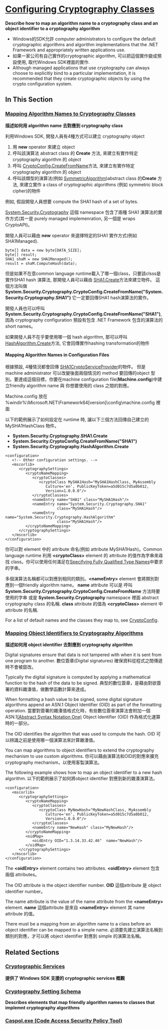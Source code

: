 
# [Configuring Cryptography Classes](https://docs.microsoft.com/en-us/dotnet/framework/configure-apps/configure-cryptography-classes)

**Describe how to map an algorithm name to a cryptography class and an object identifier to a cryptography algorithm**

* Windows的SDK允許 computer administrators to configure the default cryptographic algorithms and algorithm implementations that the .NET Framework and appropriately written applications use.
* 如果一家公司有自己實作的cryptographic algorithm, 可以把這個實作變成預設使用, 取代Windows SDK裡面的實作.
* Although managed applications that use cryptography can always choose to explicitly bind to a particular implementation, it is recommended that they create cryptographic objects by using the crypto configuration system.

## In This Section

### [Mapping Algorithm Names to Cryptography Classes](https://docs.microsoft.com/en-us/dotnet/framework/configure-apps/map-algorithm-names-to-cryptography-classes)
**描述如何用 algorithm name 去對應到 cryptography class**

利用Windows SDK, 開發人員有4種方式可以建立 cryptography object
1. 用 **new** operator 來建立 object
2. 呼叫該演算法 abstract class 的 **Create** 方法, 來建立有實作特定 cryptography algorithm 的 object
3. 呼叫 [CryptoConfig.CreateFromName](https://docs.microsoft.com/en-us/dotnet/api/system.security.cryptography.cryptoconfig.createfromname?view=netframework-4.7)方法, 來建立有實作特定 cryptography algorithm 的 object
4. 呼叫該類型的演算法(例如 [SymmetricAlgorithm](https://docs.microsoft.com/en-us/dotnet/api/system.security.cryptography.symmetricalgorithm))abstract class 的**Create** 方法, 來建立實作 a class of cryptographic algorithms (例如 symmetric block cipher)的物件

例如, 假設開發人員想要 compute the SHA1 hash of a set of bytes.

[System.Security.Cryptography](https://docs.microsoft.com/en-us/dotnet/api/system.security.cryptography) 這個 namespace 包含了兩種 SHA1 演算法的實作方式(其一是 purely managed implemenration, 另一個是 wraps CryptoAPI)。

開發人員可以藉由 **new** operator 來選擇特定的SHA1 實作方式(例如 SHA1Managed).

~~~~~
byte[] data = new byte[DATA_SIZE];
byte[] result;
SHA1 shaM = new SHA1Managed();
result = shaM.ComputeHash(data);
~~~~~

但是如果不在意common language runtime載入了哪一個class，只要該clsss是實作SHA1 hash 演算法, 那開發人員可以藉由 [SHA1.Create](https://docs.microsoft.com/en-us/dotnet/api/system.security.cryptography.sha1.create?view=netframework-4.7)方法來建立物件。
這個方法叫做 **System.Security.Cryptography.CryptoConfig.CreateFromName("System.Security.Cryptography.SHA1")** 它一定要回傳SHA1 hash演算法的實作。


開發人員也可以呼叫 **System.Security.Cryptography.CryptoConfig.CreateFromName("SHA1")**, 因為 cryptography configuration 預設有包含 .NET Framework 包含的演算法的 short names。

如果開發人員不在乎要使用哪一個 hash algorithm, 那可以呼叫 [HashAlgorithm.Create](https://docs.microsoft.com/en-us/dotnet/api/system.security.cryptography.hashalgorithm.create?view=netframework-4.7)方法, 它會回傳實作hashing transformation的物件


#### Mapping Algorithm Names in Configuration Files

根據預設, 4種情況都會回傳 [SHA1CryptoServiceProvider](https://docs.microsoft.com/en-us/dotnet/api/system.security.cryptography.sha1cryptoserviceprovider?view=netframework-4.7)的物件。
但是 machine administrator 可以改變後面兩個情況的 method 要回傳的object 型別。要達成這個目標，你要在machine configuration file(**Machine.config**)中建立friendly algorithm name 與 你想要使用的 class 之間的對應。

Machine.config 放在 %windir%\Microsoft.NET\Framework64\[version]\config\machine.config 裡面

以下的範例展示了如何設定在 runtime 時, 讓以下三個方法回傳自己建立的 MySHA1HashClass 物件。 
* **System.Security.Cryptography.SHA1.Create**
* **System.Security.CryptoConfig.CreateFromName("SHA1")** 
* **System.Security.Cryptography.HashAlgorithm.Create** 

~~~~~
<configuration>  
   <!-- Other configuration settings. -->  
   <mscorlib>  
      <cryptographySettings>  
         <cryptoNameMapping>  
            <cryptoClasses>  
               <cryptoClass MySHA1Hash="MySHA1HashClass, MyAssembly  
                  Culture='en', PublicKeyToken=a5d015c7d5a0b012,  
                  Version=1.0.0.0"/>  
            </cryptoClasses>  
            <nameEntry name="SHA1" class="MySHA1Hash"/>  
            <nameEntry name="System.Security.Cryptography.SHA1"  
                       class="MySHA1Hash"/>  
            <nameEntry name="System.Security.Cryptography.HashAlgorithm"  
                       class="MySHA1Hash"/>  
         </cryptoNameMapping>  
      </cryptographySettings>  
   </mscorlib>  
</configuration>
~~~~~

你可以對 element 中的 attribute 命名(例如 attribute MySHA1Hash)。Common language runtime 利用 **\<cryptoClass\>** element 的 attribute 的值作為字串來尋找 class。你可以使用任何滿足在[Specifying Fully Qualified Type Names](https://docs.microsoft.com/en-us/dotnet/framework/reflection-and-codedom/specifying-fully-qualified-type-names)中要求的字串。


多個演算法名稱都可以對應到相同的類別。**\<nameEntry\>** element 會將類別對應到一個friendly algorithm name。 **name** attribute 可以是
呼叫 **System.Security.Cryptography.CryptoConfig.CreateFromName** 方法時要使用的字串 或是 **System.Security.Cryptography** namespace 裡面 abstract cryptography class 的名稱. **class** attribute 的值為 **\<cryptoClass\>** element 中 attribute 的名稱.


For a list of default names and the classes they map to, see [CryptoConfig](https://docs.microsoft.com/en-us/dotnet/api/system.security.cryptography.cryptoconfig).

### [Mapping Object Identifiers to Cryptography Algorithms](https://docs.microsoft.com/en-us/dotnet/framework/configure-apps/map-object-identifiers-to-cryptography-algorithms)

**描述如何用 object identifier 去對應到 cryptography algorithm**

Digital signatures ensure that data is not tampered with when it is sent from one program to another. 
數位簽章(Digital signatures) 確保資料從程式之間傳遞時不會被竄改。

Typically the digital signature is computed by applying a mathematical function to the hash of the data to be signed. 
典型的數位簽章，是藉由對欲簽署的資料雜湊值，做數學函數計算來達成。

When formatting a hash value to be signed, some digital signature algorithms append an ASN.1 Object Identifier (OID) as part of the formatting operation. 
當要對簽署的雜湊值格式化時，有些數位簽章演算法會附加一個 ASN.1[(Abstract Syntax Notation One)](https://en.wikipedia.org/wiki/Abstract_Syntax_Notation_One) Object Identifier (OID) 作為格式化運算時的一部分。


The OID identifies the algorithm that was used to compute the hash. 
OID 可以辨識之前是使用哪一個演算法來計算雜湊值。

You can map algorithms to object identifiers to extend the cryptography mechanism to use custom algorithms. 
你可以藉由演算法和OID的對應來擴充cryptography mechanism，以使用客製演算法。

The following example shows how to map an object identifier to a new hash algorithm.
以下的範例展示了如何將object identifier 對應到新的雜湊演算法。

~~~~~
<configuration>  
   <mscorlib>  
      <cryptographySettings>  
         <cryptoNameMapping>  
            <cryptoClasses>  
               <cryptoClass MyNewHash="MyNewHashClass, MyAssembly  
                  Culture='en', PublicKeyToken=a5d015c7d5a0b012,  
                  Version=1.0.0.0"/>  
            </cryptoClasses>  
            <nameEntry name="NewHash" class="MyNewHash"/>  
         </cryptoNameMapping>  
         <oidMap>  
            <oidEntry OID="1.3.14.33.42.46"  name="NewHash"/>  
         </oidMap>  
      </cryptographySettings>  
   </mscorlib>  
</configuration>
~~~~~

The **\<oidEntry\>** element contains two attributes. 
 **\<oidEntry\>** element 包含兩個 attributes。

The OID attribute is the object identifier number. 
**OID** 這個attribute 是 object identifier number。

The name attribute is the value of the name attribute from the **\<nameEntry\>** element. 
**name** 這個attribute 是來自 **\<nameEntry\>** element 其 name attribute 的值。

There must be a mapping from an algorithm name to a class before an object identifier can be mapped to a simple name.
必須要先建立演算法名稱到類別的對應，才可以將 object identifier 對應到 simple 的演算法名稱。


## Related Sections 
### [Cryptographic Services](https://docs.microsoft.com/en-us/dotnet/standard/security/cryptographic-services)
**提供了 Windows SDK 支援的 cryptographic services 概觀**  

### [Cryptography Setting Schema](https://docs.microsoft.com/en-us/dotnet/framework/configure-apps/file-schema/cryptography/index)
**Describes elements that map friendly algorithm names to classes that implemnt cryptography algorithms**  

### [Caspol.exe (Code Access Security Policy Tool)](https://docs.microsoft.com/en-us/dotnet/framework/tools/caspol-exe-code-access-security-policy-tool)
  
